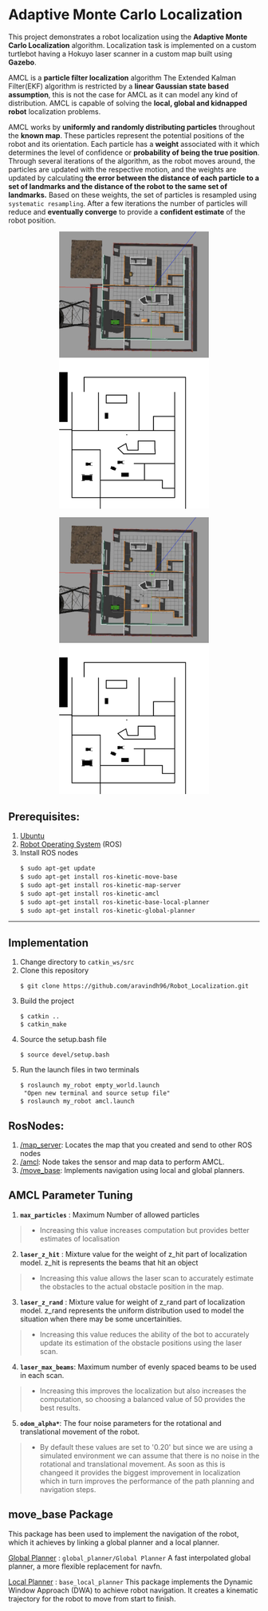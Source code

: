 # Adaptive Monte Carlo Localization

This project demonstrates a robot localization using the __Adaptive Monte Carlo Localization__ algorithm. Localization task is implemented on a custom turtlebot having a Hokuyo laser scanner in a custom map built using __Gazebo__.

AMCL is a __particle filter localization__ algorithm
The Extended Kalman Filter(EKF) algorithm is restricted by a __linear Gaussian state based assumption__, this is not the case for AMCL as it can model any kind of distribution. AMCL is capable of solving the __local, global and kidnapped robot__ localization problems.

AMCL works by __uniformly and randomly distributing particles__ throughout the __known map__. These particles represent the potential positions of the robot and its orientation. Each particle has a __weight__ associated with it which determines the level of confidence or __probability of being the true position__. Through several iterations of the algorithm, as the robot moves around, the particles are updated with the respective motion, and the weights are updated by calculating __the error between the distance of each particle to a set of landmarks and the distance of the robot to the same set of landmarks.__ Based on these weights, the set of particles is resampled using `systematic resampling`. After a few iterations the number of particles will reduce and __eventually converge__ to provide a __confident estimate__ of the robot position.

<p align="center">
<img src="https://github.com/aravindh96/Robot_Localization/blob/master/Images/Top_view_map.png" alt="drawing" width="300"/> <img src="https://github.com/aravindh96/Robot_Localization/blob/master/Images/map.jpg" alt="drawing" width="300"/> 
</p>

<p align="center">
<img src="https://github.com/aravindh96/Robot_Localization/blob/master/Images/Top_view_map.png" alt="drawing" width="300"/> <img src="https://github.com/aravindh96/Robot_Localization/blob/master/Images/map.jpg" alt="drawing" width="300"/> 
</p>


## Prerequisites:
1. [Ubuntu](https://ubuntu.com/download)
2. [Robot Operating System](http://wiki.ros.org/ROS/Installation) (ROS)
3. Install ROS nodes
    ```bash
    $ sudo apt-get update
    $ sudo apt-get install ros-kinetic-move-base
    $ sudo apt-get install ros-kinetic-map-server
    $ sudo apt-get install ros-kinetic-amcl
    $ sudo apt-get install ros-kinetic-base-local-planner
    $ sudo apt-get install ros-kinetic-global-planner
    ```
---
## Implementation
1. Change directory to `catkin_ws/src`
2. Clone this repository
    ```
    $ git clone https://github.com/aravindh96/Robot_Localization.git
    ```
3. Build the project
    ```
    $ catkin ..
    $ catkin_make
    ```
4. Source the setup.bash file
    ```
    $ source devel/setup.bash
    ```
5. Run the launch files in two terminals
    ```
    $ roslaunch my_robot empty_world.launch
     "Open new terminal and source setup file"
    $ roslaunch my_robot amcl.launch
    ```
 
## RosNodes:
 1. [/map_server](http://wiki.ros.org/map_server): Locates the map that you created and send to other ROS nodes
 2. [/amcl](http://wiki.ros.org/amcl#Parameters): Node takes the sensor and map data to perform AMCL.
 3. [/move_base](http://wiki.ros.org/move_base): Implements navigation using local and global planners.
 
 

## AMCL Parameter Tuning

1. __`max_particles`__ : Maximum Number of allowed particles
  > * Increasing this value increases computation but provides better estimates of localisation

2. __`laser_z_hit`__ : Mixture value for the weight of z_hit part of localization model. z_hit is represents the beams that hit an object
> * Increasing this value allows the laser scan to accurately estimate the obstacles to the actual obstacle position in the map. 
  
3. __`laser_z_rand`__ : Mixture value for weight of z_rand part of localization model. z_rand represents the uniform distribution used to model the situation when there may be some uncertainities.
> * Increasing this value reduces the ability of the bot to accurately update its estimation of the obstacle positions using the laser scan.

4. __`laser_max_beams`__: Maximum number of evenly spaced beams to be used in each scan.
> * Increasing this improves the localization but also increases the computation, so choosing a balanced value of 50 provides the best results.

5. __`odom_alpha*`__: The four noise parameters for the rotational and translational movement of the robot.
> * By default these values are set to '0.20' but since we are using a simulated environment we can assume that there is no noise in the rotational and translational movement. As soon as this is changeed it provides the biggest improvement in localization which in turn improves the performance of the path planning and navigation steps.


## move_base Package

This package has been used to implement the navigation of the robot, which it achieves by linking a global planner and a local planner.

[Global Planner](http://wiki.ros.org/global_planner) : `global_planner/Global Planner` 
A fast interpolated global planner, a more flexible replacement for navfn.

[Local Planner](http://wiki.ros.org/base_local_planner) : `base_local_planner`
This package implements the Dynamic Window Approach (DWA) to achieve robot navigation. It creates a kinematic trajectory for the robot to move from start to finish.



